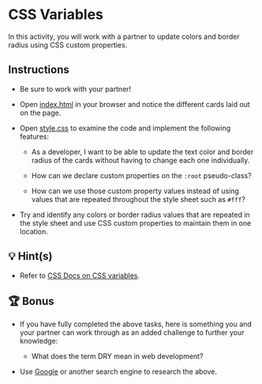 # CSS Variables

In this activity, you will work with a partner to update colors and border radius using CSS custom properties.

## Instructions

* Be sure to work with your partner!

* Open [index.html](./Unsolved/index.html) in your browser and notice the different cards laid out on the page.

* Open [style.css](./Unsolved/assets/css/style.css) to examine the code and implement the following features:

  * As a developer, I want to be able to update the text color and border radius of the cards without having to change each one individually.

  * How can we declare custom properties on the `:root` pseudo-class?

  * How can we use those custom property values instead of using values that are repeated throughout the style sheet such as `#fff`?

* Try and identify any colors or border radius values that are repeated in the style sheet and use CSS custom properties to maintain them in one location.

## 💡 Hint(s)

* Refer to [CSS Docs on CSS variables](https://developer.mozilla.org/en-US/docs/Web/CSS/Using_CSS_custom_properties).

## 🏆 Bonus

* If you have fully completed the above tasks, here is something you and your partner can work through as an added challenge to further your knowledge:

  * What does the term DRY mean in web development?

* Use [Google](https://www.google.com) or another search engine to research the above.

